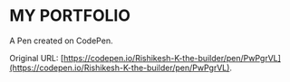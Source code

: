 # MY PORTFOLIO 

A Pen created on CodePen.

Original URL: [https://codepen.io/Rishikesh-K-the-builder/pen/PwPgrVL](https://codepen.io/Rishikesh-K-the-builder/pen/PwPgrVL).


